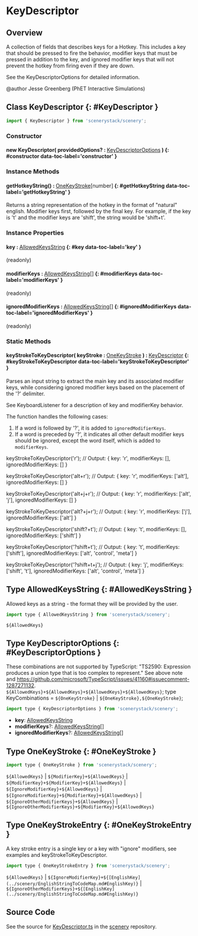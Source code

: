 # KeyDescriptor

## Overview

A collection of fields that describes keys for a Hotkey. This includes a key that should be pressed to fire the
behavior, modifier keys that must be pressed in addition to the key, and ignored modifier keys that will not prevent
the hotkey from firing even if they are down.

See the KeyDescriptorOptions for detailed information.

@author Jesse Greenberg (PhET Interactive Simulations)

## Class KeyDescriptor {: #KeyDescriptor }


```js
import { KeyDescriptor } from 'scenerystack/scenery';
```
### Constructor

#### new KeyDescriptor( providedOptions? : <span style="font-weight: 400;">[KeyDescriptorOptions](../scenery/KeyDescriptor.md#KeyDescriptorOptions)</span> ) {: #constructor data-toc-label='constructor' }

### Instance Methods

#### getHotkeyString() : <span style="font-weight: 400;">[OneKeyStroke](../scenery/KeyDescriptor.md#OneKeyStroke)[<span style="color: hsla(calc(var(--md-hue) + 180deg),80%,40%,1);">number</span>]</span> {: #getHotkeyString data-toc-label='getHotkeyString' }

Returns a string representation of the hotkey in the format of "natural" english. Modifier keys first, followed
by the final key. For example, if the key is 't' and the modifier keys are 'shift', the string would be 'shift+t'.

### Instance Properties

#### key : <span style="font-weight: 400;">[AllowedKeysString](../scenery/KeyDescriptor.md#AllowedKeysString)</span> {: #key data-toc-label='key' }

(readonly)

#### modifierKeys : <span style="font-weight: 400;">[AllowedKeysString](../scenery/KeyDescriptor.md#AllowedKeysString)[]</span> {: #modifierKeys data-toc-label='modifierKeys' }

(readonly)

#### ignoredModifierKeys : <span style="font-weight: 400;">[AllowedKeysString](../scenery/KeyDescriptor.md#AllowedKeysString)[]</span> {: #ignoredModifierKeys data-toc-label='ignoredModifierKeys' }

(readonly)

### Static Methods

#### keyStrokeToKeyDescriptor( keyStroke : <span style="font-weight: 400;">[OneKeyStroke](../scenery/KeyDescriptor.md#OneKeyStroke)</span> ) : <span style="font-weight: 400;">[KeyDescriptor](../scenery/KeyDescriptor.md)</span> {: #keyStrokeToKeyDescriptor data-toc-label='keyStrokeToKeyDescriptor' }

Parses an input string to extract the main key and its associated modifier keys, while considering ignored
modifier keys based on the placement of the '?' delimiter.

See KeyboardListener for a description of key and modifierKey behavior.

The function handles the following cases:
1. If a word is followed by '?', it is added to `ignoredModifierKeys`.
2. If a word is preceded by '?', it indicates all other default modifier keys should be ignored,
   except the word itself, which is added to `modifierKeys`.

keyStrokeToKeyDescriptor('r');
// Output: { key: 'r', modifierKeys: [], ignoredModifierKeys: [] }

keyStrokeToKeyDescriptor('alt+r');
// Output: { key: 'r', modifierKeys: ['alt'], ignoredModifierKeys: [] }

keyStrokeToKeyDescriptor('alt+j+r');
// Output: { key: 'r', modifierKeys: ['alt', 'j'], ignoredModifierKeys: [] }

keyStrokeToKeyDescriptor('alt?+j+r');
// Output: { key: 'r', modifierKeys: ['j'], ignoredModifierKeys: ['alt'] }

keyStrokeToKeyDescriptor('shift?+t');
// Output: { key: 't', modifierKeys: [], ignoredModifierKeys: ['shift'] }

keyStrokeToKeyDescriptor('?shift+t');
// Output: { key: 't', modifierKeys: ['shift'], ignoredModifierKeys: ['alt', 'control', 'meta'] }

keyStrokeToKeyDescriptor('?shift+t+j');
// Output: { key: 'j', modifierKeys: ['shift', 't'], ignoredModifierKeys: ['alt', 'control', 'meta'] }




## Type AllowedKeysString {: #AllowedKeysString }


Allowed keys as a string - the format they will be provided by the user.

```js
import type { AllowedKeysString } from 'scenerystack/scenery';
```
`${AllowedKeys}`



## Type KeyDescriptorOptions {: #KeyDescriptorOptions }


These combinations are not supported by TypeScript: "TS2590: Expression produces a union type that is too complex to
represent." See above note and https://github.com/microsoft/TypeScript/issues/41160#issuecomment-1287271132.
`${AllowedKeys}+${AllowedKeys}+${AllowedKeys}+${AllowedKeys}`;
type KeyCombinations = `${OneKeyStroke}` | `${OneKeyStroke},${OneKeyStroke}`;

```js
import type { KeyDescriptorOptions } from 'scenerystack/scenery';
```
- **key**: [AllowedKeysString](../scenery/KeyDescriptor.md#AllowedKeysString)
- **modifierKeys**?: [AllowedKeysString](../scenery/KeyDescriptor.md#AllowedKeysString)[]
- **ignoredModifierKeys**?: [AllowedKeysString](../scenery/KeyDescriptor.md#AllowedKeysString)[]




## Type OneKeyStroke {: #OneKeyStroke }


```js
import type { OneKeyStroke } from 'scenerystack/scenery';
```
`${AllowedKeys}` | `${ModifierKey}+${AllowedKeys}` | `${ModifierKey}+${ModifierKey}+${AllowedKeys}` | `${IgnoreModifierKey}+${AllowedKeys}` | `${IgnoreModifierKey}+${ModifierKey}+${AllowedKeys}` | `${IgnoreOtherModifierKeys}+${AllowedKeys}` | `${IgnoreOtherModifierKeys}+${ModifierKey}+${AllowedKeys}`



## Type OneKeyStrokeEntry {: #OneKeyStrokeEntry }


A key stroke entry is a single key or a key with "ignore" modifiers, see examples and keyStrokeToKeyDescriptor.

```js
import type { OneKeyStrokeEntry } from 'scenerystack/scenery';
```
`${AllowedKeys}` | `${IgnoreModifierKey}+${[EnglishKey](../scenery/EnglishStringToCodeMap.md#EnglishKey)}` | `${IgnoreOtherModifierKeys}+${[EnglishKey](../scenery/EnglishStringToCodeMap.md#EnglishKey)}`



## Source Code

See the source for [KeyDescriptor.ts](https://github.com/phetsims/scenery/blob/main/js/input/KeyDescriptor.ts) in the [scenery](https://github.com/phetsims/scenery) repository.
